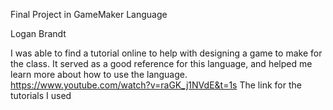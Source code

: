 Final Project in GameMaker Language

Logan Brandt

I was able to find a tutorial online to help with designing a game to make for the class. It served as a good reference for this language, and helped me learn more about how to use the language. 
https://www.youtube.com/watch?v=raGK_j1NVdE&t=1s
The link for the tutorials I used
